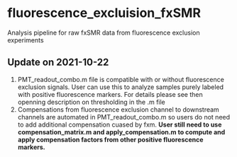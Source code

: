 # fluorescence_excluision_fxSMR
Analysis pipeline for raw fxSMR data from fluorescence exclusion experiments

## Update on 2021-10-22
1) PMT_readout_combo.m file is compatible with or without fluorescence exclusion signals. User can use this to analyze samples purely labeled with positive fluorescence markers. For details please see then openning description on thresholding in the .m file
2) Compensations from fluorescence exclusion channel to downstream channels are automated in  PMT_readout_combo.m so users do not need to add additional compensation cuased by fxm. **User still need to use compensation_matrix.m and apply_compensation.m to compute and apply compensation factors from other positive fluorescence markers.** 
